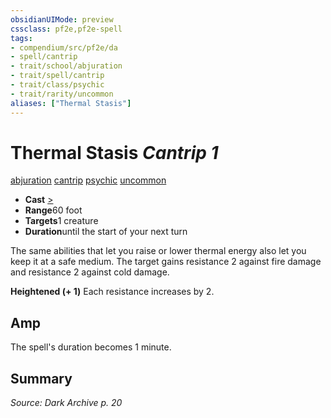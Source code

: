 ```yaml
---
obsidianUIMode: preview
cssclass: pf2e,pf2e-spell
tags:
- compendium/src/pf2e/da
- spell/cantrip
- trait/school/abjuration
- trait/spell/cantrip
- trait/class/psychic
- trait/rarity/uncommon
aliases: ["Thermal Stasis"]
---
```

# Thermal Stasis *Cantrip 1*   
[abjuration](abjuration.md)  [cantrip](cantrip.md)  [psychic](rules/traits/psychic-da.md)  [uncommon](uncommon.md)  

- **Cast** [>](chapter-9-playing-the-game.md#Actions "Single Action") 
- **Range**60 foot
- **Targets**1 creature
- **Duration**until the start of your next turn

The same abilities that let you raise or lower thermal energy also let you keep it at a safe medium. The target gains resistance 2 against fire damage and resistance 2 against cold damage.

**Heightened (+ 1)** Each resistance increases by 2.

## Amp

The spell's duration becomes 1 minute.

## Summary

*Source: Dark Archive p. 20*